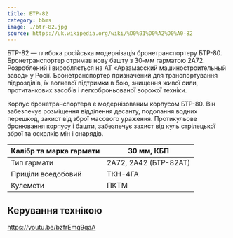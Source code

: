 ```yaml
---
title: БТР-82
category: bbms
image: ./btr-82.jpg
source: https://uk.wikipedia.org/wiki/%D0%91%D0%A2%D0%A0-82
---
```


БТР-82 — глибока російська модернізація бронетранспортеру БТР-80. Бронетранспортер отримав нову башту з 30-мм гарматою 2А72. Розроблений і виробляється на АТ «Арзамасский машиностроительный завод» у Росії.
Бронетранспортер призначений для транспортування підрозділів, їх вогневої підтримки в бою, знищення живої сили, протитанкових засобів і легкоброньованої ворожої техніки.

Корпус бронетранспортера є модернізованим корпусом БТР-80. Він забезпечує розміщення відділення десанту, подолання водних перешкод, захист від зброї масового ураження. Протикульове бронювання корпусу і башти, забезпечує захист від куль стрілецької зброї та осколків мін і снарядів.

| Калібр та марка гармати | 30 мм, КБП            |
| ----------------------- | --------------------- |
| Тип гармати             | 2А72, 2А42 (БТР-82АТ) |
| Приціли вседобовий      | ТКН-4ГА               |
| Кулемети                | ПКТМ                  |

## Керування технікою

https://youtu.be/bzfrEmq9qaA
